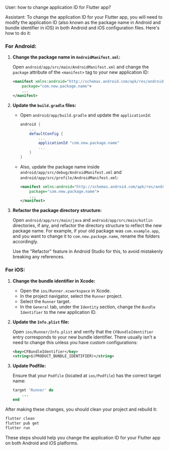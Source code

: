 User:
how to change application ID for Flutter app?

Assistant:
To change the application ID for your Flutter app, you will need to modify the application ID (also known as the package name in Android and bundle identifier in iOS) in both Android and iOS configuration files. Here's how to do it:

### For Android:
1. **Change the package name in `AndroidManifest.xml`:**

   Open `android/app/src/main/AndroidManifest.xml` and change the `package` attribute of the `<manifest>` tag to your new application ID:

   ```xml
   <manifest xmlns:android="http://schemas.android.com/apk/res/android"
       package="com.new.package.name">
       ...
   </manifest>
   ```

2. **Update the `build.gradle` files:**

    - Open `android/app/build.gradle` and update the `applicationId`:

      ```groovy
      android {
          ...
          defaultConfig {
              ...
              applicationId "com.new.package.name"
              ...
          }
      }
      ```

    - Also, update the package name inside `android/app/src/debug/AndroidManifest.xml` and `android/app/src/profile/AndroidManifest.xml`:

      ```xml
      <manifest xmlns:android="http://schemas.android.com/apk/res/android"
          package="com.new.package.name">
          ...
      </manifest>
      ```

3. **Refactor the package directory structure:**

   Open `android/app/src/main/java` and `android/app/src/main/kotlin` directories, if any, and refactor the directory structure to reflect the new package name. For example, if your old package was `com.example.app`, and you want to change it to `com.new.package.name`, rename the folders accordingly.

   Use the "Refactor" feature in Android Studio for this, to avoid mistakenly breaking any references.

### For iOS:
1. **Change the bundle identifier in Xcode:**

    - Open the `ios/Runner.xcworkspace` in Xcode.
    - In the project navigator, select the `Runner` project.
    - Select the `Runner` target.
    - In the `General` tab, under the `Identity` section, change the `Bundle Identifier` to the new application ID.

2. **Update the `Info.plist` file:**

   Open `ios/Runner/Info.plist` and verify that the `CFBundleIdentifier` entry corresponds to your new bundle identifier. There usually isn't a need to change this unless you have custom configurations:

   ```xml
   <key>CFBundleIdentifier</key>
   <string>$(PRODUCT_BUNDLE_IDENTIFIER)</string>
   ```

3. **Update Podfile:**

   Ensure that your `Podfile` (located at `ios/Podfile`) has the correct target name:

   ```ruby
   target 'Runner' do
       ...
   end
   ```

After making these changes, you should clean your project and rebuild it:

```sh
flutter clean
flutter pub get
flutter run
```

These steps should help you change the application ID for your Flutter app on both Android and iOS platforms.
